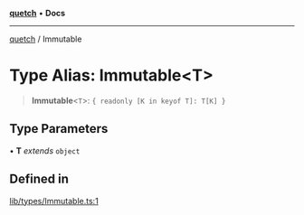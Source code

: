 [**quetch**](../README.md) • **Docs**

***

[quetch](../README.md) / Immutable

# Type Alias: Immutable\<T\>

> **Immutable**\<`T`\>: `{ readonly [K in keyof T]: T[K] }`

## Type Parameters

• **T** *extends* `object`

## Defined in

[lib/types/Immutable.ts:1](https://github.com/nevoland/quetch/blob/4c3c4d08a348f3317d0dfdffa7516132c18306c7/lib/types/Immutable.ts#L1)
